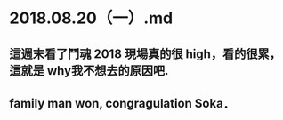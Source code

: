 # 2018.08.20（一）.md

## 這週末看了鬥魂 2018 現場真的很 high，看的很累，這就是 why我不想去的原因吧.
## family man won, congragulation Soka．
